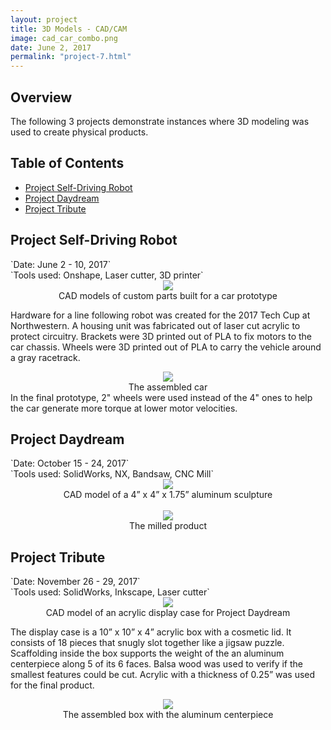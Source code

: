 ```yaml
---
layout: project
title: 3D Models - CAD/CAM
image: cad_car_combo.png
date: June 2, 2017
permalink: "project-7.html"
---
```

## Overview
The following 3 projects demonstrate instances where 3D modeling was used to create physical products.

## Table of Contents
* <a href="#car">Project Self-Driving Robot<br>
* <a href="#cnc">Project Daydream</a><br>
* <a href="#box">Project Tribute</a>

<h2 id="car">Project Self-Driving Robot</h2>
`Date: June 2 - 10, 2017` <br>
`Tools used: Onshape, Laser cutter, 3D printer`

<center><img src="{{ site.baseurl }}/files/pics/cad_car_combo.png" style="max-width:800px"></center>
<center>CAD models of custom parts built for a car prototype</center>

Hardware for a line following robot was created for the 2017 Tech Cup at Northwestern. A housing unit was fabricated out of laser cut acrylic to protect circuitry. Brackets were 3D printed out of PLA to fix motors to the car chassis. Wheels were 3D printed out of PLA to carry the vehicle around a gray racetrack.

<center><img src="{{ site.baseurl }}/files/pics/line_follow_car.jpg" style="max-width:800px"></center>
<center>The assembled car</center>
In the final prototype, 2" wheels were used instead of the 4" ones to help the car generate more torque at lower motor velocities.

<h2 id="cnc">Project Daydream</h2>
`Date: October 15 - 24, 2017` <br>
`Tools used: SolidWorks, NX, Bandsaw, CNC Mill`

<center><img src="{{ site.baseurl }}/files/pics/cnc_model.png" style="max-width:600px"></center>
<center>CAD model of a 4” x 4” x 1.75” aluminum sculpture</center>
<br>
<center><img src="{{ site.baseurl }}/files/pics/cnc_final.jpg" style="max-width:600px"></center>
<center>The milled product</center>

<h2 id="box">Project Tribute</h2>
`Date: November 26 - 29, 2017` <br>
`Tools used: SolidWorks, Inkscape, Laser cutter`

<center><img src="{{ site.baseurl }}/files/pics/cad_box.png" style="max-width:80%"></center>
<center>CAD model of an acrylic display case for Project Daydream</center>

The display case is a 10” x 10” x 4” acrylic box with a cosmetic lid. It consists of 18 pieces that snugly slot together like a jigsaw puzzle. Scaffolding inside the box supports the weight of the an aluminum centerpiece along 5 of its 6 faces. Balsa wood was used to verify if the smallest features could be cut. Acrylic with a thickness of 0.25” was used for the final product.

<center><img src="{{ site.baseurl }}/files/pics/box.jpg" style="max-width:700px"></center>
<center>The assembled box with the aluminum centerpiece</center>

<!-- Intermodal Navigation -->
<br>
<center>
  <table align>
    <thead>
      <tr>
        <a href="{{site.baseurl}}/project-6.html"><i class="fas fa-chevron-circle-left fa-3x"></i></a>
        <a href="{{site.baseurl}}/project-1.html"><i class="fas fa-chevron-circle-right fa-3x"></i></a>
      </tr>
    </thead>
  </table>
</center>
